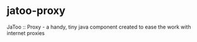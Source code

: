 jatoo-proxy
===========

JaToo :: Proxy - a handy, tiny java component created to ease the work with internet proxies
